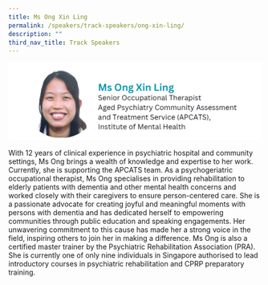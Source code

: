 ```yaml
---
title: Ms Ong Xin Ling
permalink: /speakers/track-speakers/ong-xin-ling/
description: ""
third_nav_title: Track Speakers
---
```

<div style="display: flex; flex-wrap: wrap;">
  <div style="flex-basis: 100%; max-width: 100%;">
    <img alt="track speakers 1" src="/images/SpeakersPhoto/ongxinling.png">
  </div>
	</div>
	
With 12 years of clinical experience in psychiatric hospital and community settings, Ms Ong brings a wealth of knowledge and expertise to her work. Currently, she is supporting the APCATS team. As a psychogeriatric occupational therapist,  Ms Ong specialises in providing rehabilitation to elderly patients with dementia and other mental health concerns and worked closely with their caregivers to ensure person-centered care. She is a passionate advocate for creating joyful and meaningful moments with persons with dementia and has dedicated herself to empowering communities through public education and speaking engagements. Her unwavering commitment to this cause has made her a strong voice in the field, inspiring others to join her in making a difference. Ms Ong is also a certified master trainer by the Psychiatric Rehabilitation Association (PRA). She is currently one of only nine individuals in Singapore authorised to lead introductory courses in psychiatric rehabilitation and CPRP preparatory training.